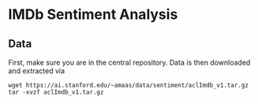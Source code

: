 # IMDb Sentiment Analysis
## Data
First, make sure you are in the central repository. Data is then downloaded and extracted via

```
wget https://ai.stanford.edu/~amaas/data/sentiment/aclImdb_v1.tar.gz 
tar -xvzf aclImdb_v1.tar.gz
```


